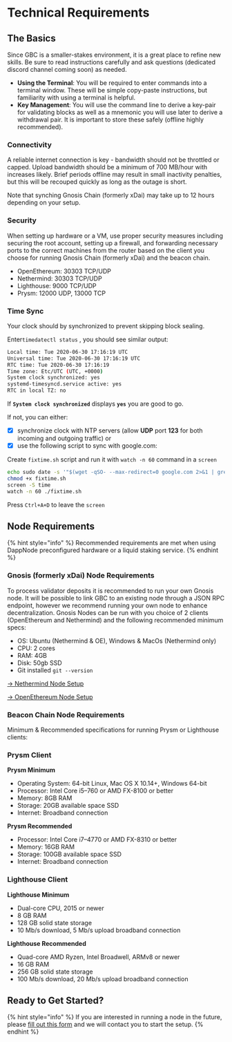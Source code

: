 # Technical Requirements

## The Basics

Since GBC is a smaller-stakes environment, it is a great place to refine new skills. Be sure to read instructions carefully and ask questions (dedicated discord channel coming soon) as needed.

* **Using the Terminal**:  You will be required to enter commands into a terminal window. These will be simple copy-paste instructions, but familiarity with using a terminal is helpful.&#x20;
* **Key Management**: You will use the command line to derive a key-pair for validating blocks as well as a mnemonic you will use later to derive a withdrawal pair. It is important to store these safely (offline highly recommended).

### Connectivity

A reliable internet connection is key - bandwidth should not be throttled or capped. Upload bandwidth should be a minimum of 700 MB/hour with increases likely. Brief periods offline may result in small inactivity penalties, but this will be recouped quickly as long as the outage is short.

Note that synching Gnosis Chain (formerly xDai) may take up to 12 hours depending on your setup.&#x20;

### Security

When setting up hardware or a VM, use proper security measures including securing the root account, setting up a firewall, and forwarding necessary ports to the correct machines from the router based on the client you choose for running Gnosis Chain (formerly xDai) and the beacon chain.

* OpenEthereum: 30303 TCP/UDP
* Nethermind: 30303 TCP/UDP
* Lighthouse: 9000 TCP/UDP
* Prysm: 12000 UDP, 13000 TCP

### Time Sync

Your clock should by synchronized to prevent skipping block sealing.

&#x20;Enter`timedatectl status` , you should see similar output:

```bash
Local time: Tue 2020-06-30 17:16:19 UTC
Universal time: Tue 2020-06-30 17:16:19 UTC
RTC time: Tue 2020-06-30 17:16:19
Time zone: Etc/UTC (UTC, +0000)
System clock synchronized: yes
systemd-timesyncd.service active: yes
RTC in local TZ: no
```

If **`System clock synchronized`** displays **`yes`**   you are good to go.

If not, you can either:

* [x] synchronize clock with NTP servers (allow **UDP** port **123** for both incoming and outgoing traffic) or
* [x] use the following script to sync with google.com:

Create `fixtime.sh` script and run it with `watch -n 60` command in a `screen`

```bash
echo sudo date -s '"$(wget -qSO- --max-redirect=0 google.com 2>&1 | grep Date: | cut -d' ' -f5-8)Z"' > fixtime.sh
chmod +x fixtime.sh
screen -S time
watch -n 60 ./fixtime.sh
```

Press `Ctrl+A+D` to leave the `screen`

## Node Requirements

{% hint style="info" %}
Recommended requirements are met when using DappNode preconfigured hardware or a liquid staking service.
{% endhint %}

### Gnosis (formerly xDai) Node Requirements

To process validator deposits it is recommended to run your own Gnosis node. It will be possible to link GBC to an existing node through a JSON RPC endpoint, however we recommend running your own node to enhance decentralization. Gnosis Nodes can be run with you choice of 2 clients (OpenEthereum and Nethermind) and the following recommended minimum specs:

* OS: Ubuntu (Nethermind & OE), Windows & MacOs (Nethermind only)
* CPU: 2 cores
* RAM: 4GB
* Disk: 50gb SSD
* Git installed `git --version`

[-> Nethermind Node Setup](../clients/gnosis-chain-node-openethereum-and-nethermind/nethermind-node-setup.md)

[-> OpenEthereum Node Setup ](../clients/gnosis-chain-node-openethereum-and-nethermind/openethereum-node-setup.md)

### Beacon Chain Node Requirements

Minimum & Recommended specifications for running Prysm or Lighthouse clients:

### Prysm Client

**Prysm Minimum**

* Operating System: 64-bit Linux, Mac OS X 10.14+, Windows 64-bit
* Processor: Intel Core i5–760 or AMD FX-8100 or better
* Memory: 8GB RAM
* Storage: 20GB available space SSD
* Internet: Broadband connection

**Prysm Recommended**

* Processor: Intel Core i7–4770 or AMD FX-8310 or better
* Memory: 16GB RAM
* Storage: 100GB available space SSD
* Internet: Broadband connection

### Lighthouse Client

**Lighthouse Minimum**

* Dual-core CPU, 2015 or newer
* 8 GB RAM
* 128 GB solid state storage
* 10 Mb/s download, 5 Mb/s upload broadband connection

**Lighthouse Recommended**

* Quad-core AMD Ryzen, Intel Broadwell, ARMv8 or newer
* 16 GB RAM
* 256 GB solid state storage
* 100 Mb/s download, 20 Mb/s upload broadband connection

## Ready to Get Started?

{% hint style="info" %}
If you are interested in running a node in the future, please [fill out this form](https://airtable.com/shrrzJsRLa767gpcQ) and we will contact you to start the setup.
{% endhint %}
